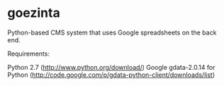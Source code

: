 goezinta
========

Python-based CMS system that uses Google spreadsheets on the back end.

Requirements:

Python 2.7 (http://www.python.org/download/)
Google gdata-2.0.14 for Python (http://code.google.com/p/gdata-python-client/downloads/list)
